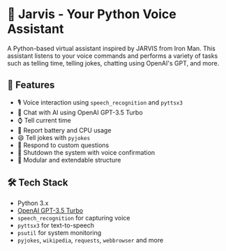 # 🧠 Jarvis - Your Python Voice Assistant

A Python-based virtual assistant inspired by JARVIS from Iron Man. This assistant listens to your voice commands and performs a variety of tasks such as telling time, telling jokes, chatting using OpenAI's GPT, and more.

## 🚀 Features

- 🎙️ Voice interaction using `speech_recognition` and `pyttsx3`
- 🤖 Chat with AI using OpenAI GPT-3.5 Turbo
- ⌚ Tell current time
- 🔋 Report battery and CPU usage
- 😄 Tell jokes with `pyjokes`
- 🧠 Respond to custom questions
- 📴 Shutdown the system with voice confirmation
- 🧵 Modular and extendable structure

## 🛠️ Tech Stack

- Python 3.x
- [OpenAI GPT-3.5 Turbo](https://platform.openai.com/)
- `speech_recognition` for capturing voice
- `pyttsx3` for text-to-speech
- `psutil` for system monitoring
- `pyjokes`, `wikipedia`, `requests`, `webbrowser` and more

